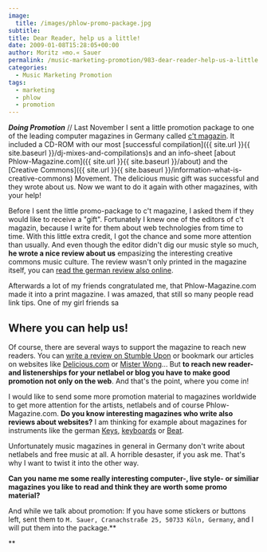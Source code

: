```yaml
---
image:
  title: /images/phlow-promo-package.jpg
subtitle: 
title: Dear Reader, help us a little!
date: 2009-01-08T15:28:05+00:00
author: Moritz »mo.« Sauer
permalink: /music-marketing-promotion/983-dear-reader-help-us-a-little
categories:
  - Music Marketing Promotion
tags:
  - marketing
  - phlow
  - promotion
---
```

***Doing Promotion*** // Last November I sent a little promotion package to one of the leading computer magazines in Germany called <a href="www.heise.de/ct/ " target="_blank">c't magazin</a>. It included a CD-ROM with our most [successful compilation]({{ site.url }}{{ site.baseurl }}/dj-mixes-and-compilations)s and an info-sheet [about Phlow-Magazine.com]({{ site.url }}{{ site.baseurl }}/about) and the [Creative Commons]({{ site.url }}{{ site.baseurl }}/information-what-is-creative-commons) Movement. The delicious music gift was successful and they wrote about us. Now we want to do it again with other magazines, with your help!<!--more-->

Before I sent the little promo-package to c't magazine, I asked them if they would like to receive a "gift". Fortunately I knew one of the editors of c't magazin, because I write for them about web technologies from time to time. With this little extra credit, I got the chance and some more attention than usually. And even though the editor didn't dig our music style so much, **he wrote a nice review about us** empasizing the interesting creative commons music culture. The review wasn't only printed in the magazine itself, you can <a href="http://www.heise.de/ct/08/26/214/" target="_blank">read the german review also online</a>.

Afterwards a lot of my friends congratulated me, that Phlow-Magazine.com made it into a print magazine. I was amazed, that still so many people read link tips. One of my girl friends sa

## Where you can help us!

Of course, there are several ways to support the magazine to reach new readers. You can <a href="http://www.stumbleupon.com/submit?url={{ site.url }}{{ site.baseurl }}&title=Magazine%20for%20free%20mp3%20music%20culture" target="_blank">write a review on Stumble Upon</a> or bookmark our articles on websites like <a href="http://Delicious.com" target="_blank">Delicious.com</a> or <a href="http://www.mister-wong.com/" target="_blank">Mister Wong</a>... But **to reach new reader- and listenerships for your netlabel or blog you have to make good promotion not only on the web**. And that's the point, where you come in!

I would like to send some more promotion material to magazines worldwide to get more attention for the artists, netlabels and of course Phlow-Magazine.com. **Do you know interesting magazines who write also reviews about websites?** I am thinking for example about magazines for instruments like the german <a href="http://www.keys.de/" target="_blank">Keys</a>, <a href="http://www.keyboards.de/" target="_blank">keyboards</a> or <a href="http://www.beat.de/" target="_blank">Beat</a>.

Unfortunately music magazines in general in Germany don't write about netlabels and free music at all. A horrible desaster, if you ask me. That's why I want to twist it into the other way.

**Can you name me some really interesting computer-, live style- or similiar magazines you like to read and think they are worth some promo material?**

And while we talk about promotion: If you have some stickers or buttons left, sent them to `M. Sauer, Cranachstraße 25, 50733 Köln, Germany`, and I will put them into the package.**
  
**